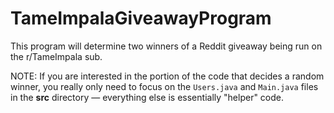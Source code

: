 # TameImpalaGiveawayProgram

This program will determine two winners of a Reddit giveaway being run on the r/TameImpala sub.

NOTE: If you are interested in the portion of the code that decides a random winner, you really only need to focus on the `Users.java` and `Main.java` files in the **src** directory — everything else is essentially "helper" code.
